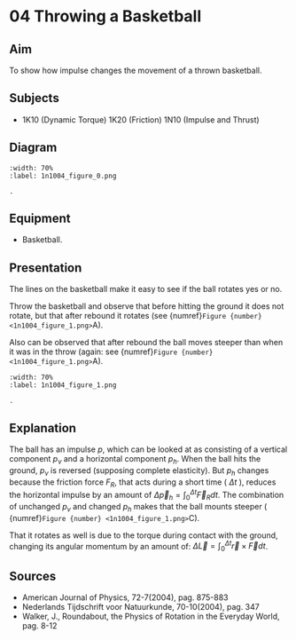 # 04 Throwing a Basketball 
    
  
## Aim   
 To show how impulse changes the movement of a thrown basketball.    
  
## Subjects   
* 1K10 (Dynamic Torque) 1K20 (Friction) 1N10 (Impulse and Thrust)   

## Diagram
   
```{figure} figures/figure_0.png  
:width: 70%  
:label: 1n1004_figure_0.png  

. 
```
     
  
## Equipment   
 *  Basketball.
     
  
## Presentation   
The lines on the basketball make it easy to see if the ball rotates yes or no.

Throw the basketball and observe that before hitting the ground it does not rotate, but that after rebound it rotates (see {numref}`Figure {number} <1n1004_figure_1.png>`A).

Also can be observed that after rebound the ball moves steeper than when it was in the throw (again: see {numref}`Figure {number} <1n1004_figure_1.png>`A). 

```{figure} figures/figure_1.png  
:width: 70%  
:label: 1n1004_figure_1.png  

. 
```
   
  
## Explanation   
The ball has an impulse $p$, which can be looked at as consisting of a vertical component $p_{\nu}$ and a horizontal component $p_{h}$. When the ball hits the ground, $p_{\nu}$ is reversed (supposing complete elasticity). But $p_{h}$ changes because the friction force $F_{R}$, that acts during a short time ( $\Delta t$ ), reduces the horizontal impulse by an amount of $\Delta \vec{p}_{h}=\int_{0}^{\Delta t} \vec{F}_{R} d t$. The combination of unchanged $p_{v}$ and changed $p_{h}$ makes that the ball mounts steeper ( {numref}`Figure {number} <1n1004_figure_1.png>`C).

That it rotates as well is due to the torque during contact with the ground, changing its angular momentum by an amount of: $\Delta \vec{L}=\int_{0}^{\Delta t} \vec{r} \times \vec{F} d t$.   
  
## Sources
 *  American Journal of Physics, 72-7(2004), pag. 875-883 
 *  Nederlands Tijdschrift voor Natuurkunde, 70-10(2004), pag. 347 
 *  Walker, J., Roundabout, the Physics of Rotation in the Everyday World, pag. 8-12
  